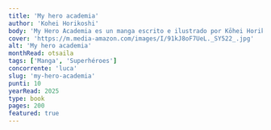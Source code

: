 ```yaml
---
title: 'My hero academia'
author: 'Kohei Horikoshi'
body: 'My Hero Academia es un manga escrito e ilustrado por Kōhei Horikoshi. La historia sigue a Izuku Midoriya, un niño sin superpoderes en un mundo donde son comunes, pero que aún sueña con convertirse en un héroe él mismo.'
cover: 'https://m.media-amazon.com/images/I/91kJ8oF7UeL._SY522_.jpg'
alt: 'My hero academia'
monthRead: otsaila
tags: ['Manga', 'Superhéroes']
concorrente: 'luca'
slug: 'my-hero-academia'
punti: 10
yearRead: 2025
type: book
pages: 200
featured: true
---
```

